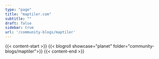 ```yaml
---
type: "page"
title: "maptiler.com"
subtitle: ""
draft: false
sidebar: true
url: '/community-blogs/maptiler'
---
```


{{< content-start  >}}
{{< blogroll showcase="planet" folder="community-blogs/maptiler">}}
{{< content-end  >}}
